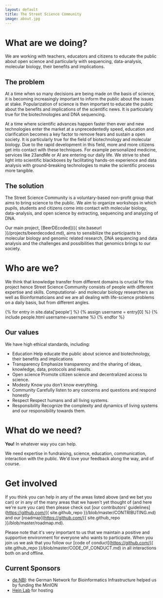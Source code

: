 ```yaml
---
layout: default
title: The Street Science Community
image: about.jpg
---
```


# What are we doing?

We are working with teachers, educators and citizens to educate the public about open science and particularly with sequencing, data-analysis, molecular biology, their benefits and implications.

## The problem

At a time when so many decisions are being made on the basis of science, it is becoming increasingly important to inform the public about the issues at stake. Popularization of science is then important to educate the public about the benefits and implications of the scientific news. It is particularly true for the biotechnologies and DNA sequencing.

At a time where scientific advances happen faster then ever and new technologies enter the market at a unprecedentedly speed, education and clarification becomes a key factor to remove fears and sustain a open society. It is particularly true for the field of biotechnology and molecular biology. Due to the rapid development in this field, more and more citizens get into contact with these techniques. For example personalized medicine, services like 23andMe or AI are entering our daily life. We strive to shed light into scientific blackboxes by facilitating hands-on experience and data analysis with ground-breaking technologies to make the scientific process more tangible.

## The solution

The Street Science Community is a voluntary-based non-profit group that aims to bring science to the public. We aim to organize workshops in which pupils, students and citizens come into contact with molecular biology, data-analysis, and open science by extracting, sequencing and analyzing of DNA.

Our main project, [BeerDEcoded]({{ site.baseurl }}/projects/beerdecoded.md), aims to sensibilize the participants to molecular biology and genomic related research, DNA sequencing and data analysis and the challenges and possibilities that genomics brings to our society.

# Who are we?

We think that knowledge transfer from different domains is crucial for this project hence Street Science Community consists of people with different expertise and skills. Computational- and molecular biology researchers as well as Bioinformaticians and we are all dealing with life-science problems on a daily basis, but from different angles.

{% for entry in site.data['people'] %} {% assign username = entry[0] %} {% include people.html username=username %} {% endfor %}

## Our values

We have high ethical standards, including:

- Education Help educate the public about science and biotechnology, their benefits and implications
- Transparency Emphasize transparency and the sharing of ideas, knowledge, data, protocols and results.
- Open science Promote citizen science and decentralized access to science.
- Modesty Know you don’t know everything.
- Community Carefully listen to any concerns and questions and respond honestly
- Respect Respect humans and all living systems.
- Responsibility Recognize the complexity and dynamics of living systems and our responsibility towards them.

# What do we need?

**You!** In whatever way you can help.

We need expertise in fundraising, science, education, communication, interaction with the public. We'd love your feedback along the way, and of course.

# Get involved

If you think you can help in any of the areas listed above (and we bet you can) or in any of the many areas that we haven't yet thought of (and here we're sure you can) then please check out [our contributors' guidelines](https://github.com/{{ site.github_repo }}/blob/master/CONTRIBUTING.md) and our [roadmap](https://github.com/{{ site.github_repo }}/blob/master/roadmap.md).

Please note that it's very important to us that we maintain a positive and supportive environment for everyone who wants to participate. When you join us we ask that you follow our [code of conduct](https://github.com/{{ site.github_repo }}/blob/master/CODE_OF_CONDUCT.md) in all interactions both on and offline.

## Current Sponsors

- [de.NBI](https://www.denbi.de/): the German Network for Bioinformatics Infrastructure helped us by funding the MinION
- [Hein Lab](http://portal.uni-freiburg.de/pharmakologie/ii) for hosting
